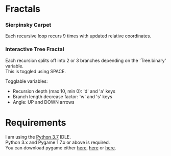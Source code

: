# Fractals

### Sierpinsky Carpet
Each recursive loop recurs 9 times with updated relative coordinates.

### Interactive Tree Fractal
Each recursion splits off into 2 or 3 branches depending on the 'Tree.binary' variable.\
This is toggled using SPACE.

Togglable variables:
- Recursion depth (max 10, min 0): 'd' and 'a' keys
- Branch length decrease factor: 'w' and 's' keys
- Angle: UP and DOWN arrows

# Requirements
I am using the [Python 3.7](https://www.python.org/downloads/release/python-370/) IDLE.\
Python 3.x and Pygame 1.7.x or above is required.\
You can download pygame either [here](https://www.pygame.org/download.shtml), [here](https://bitbucket.org/pygame/pygame/downloads/) or [here](https://www.lfd.uci.edu/~gohlke/pythonlibs/#pygame).
